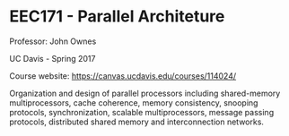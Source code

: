 # EEC171 - Parallel Architeture 

Professor: John Ownes

UC Davis - Spring 2017



Course website: https://canvas.ucdavis.edu/courses/114024/

Organization and design of parallel processors including shared-memory multiprocessors, cache coherence, memory consistency, snooping protocols, synchronization, scalable multiprocessors, message passing protocols, distributed shared memory and interconnection networks.
